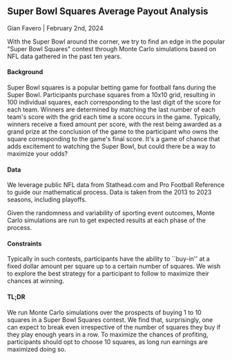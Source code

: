 ## Super Bowl Squares Average Payout Analysis

Gian Favero | February 2nd, 2024

With the Super Bowl around the corner, we try to find an edge in the popular "Super Bowl Squares" contest through Monte Carlo simulations based on NFL data gathered in the past ten years.

#### Background
Super Bowl squares is a popular betting game for football fans during the Super Bowl. Participants purchase squares from a 10x10 grid, resulting in 100 individual squares, each corresponding to the last digit of the score for each team. Winners are determined by matching the last number of each team's score with the grid each time a score occurs in the game. Typically, winners receive a fixed amount per score, with the rest being awarded as a grand prize at the conclusion of the game to the participant who owns the square corresponding to the game's final score. It's a game of chance that adds excitement to watching the Super Bowl, but could there be a way to maximize your odds?

#### Data
We leverage public NFL data from Stathead.com and Pro Football Reference to guide our mathematical process. Data is taken from the 2013 to 2023 seasons, including playoffs.

Given the randomness and variability of sporting event outcomes, Monte Carlo simulations are run to get expected results at each phase of the process.

#### Constraints
Typically in such contests, participants have the ability to ``buy-in'' at a fixed dollar amount per square up to a certain number of squares. We wish to explore the best strategy for a participant to follow to maximize their chances at winning.

#### TL;DR
We run Monte Carlo simulations over the prospects of buying 1 to 10 squares in a Super Bowl Squares contest. We find that, surprisingly, one can expect to break even irrespective of the number of squares they buy if they play enough years in a row. To maximize the chances of profiting, participants should opt to choose 10 squares, as long run earnings are maximized doing so.
